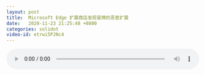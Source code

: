```yaml
---
layout: post
title:  Microsoft Edge 扩展商店发现冒牌的恶意扩展
date:   2020-11-23 21:25:48 +0800
categories: solidot
video-id: etrwi5PJNc4
---
```


<audio id="youtube" style="width: 100%;" video-id="etrwi5PJNc4" controls></audio>

<script async type="text/javascript" src="/audio.js"></script>


